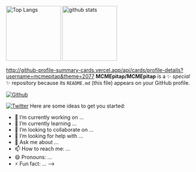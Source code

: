 <p align="left"> 
  <img alt="Top Langs" height="150px" src="https://github-readme-stats.vercel.app/api/top-langs/?username=mcmepitap&layout=compact&show_icons=true&theme=dark"/>
  <img alt="github stats" height="150px" src="https://github-readme-stats.vercel.app/api?username=mcmepitap&theme=dark&show_icons=ture" />
</p>

http://github-profile-summary-cards.vercel.app/api/cards/profile-details?username=mcmepitap&theme=2077
**MCMEpitap/MCMEpitap** is a ✨ _special_ ✨ repository because its `README.md` (this file) appears on your GitHub profile.


[![Github](https://img.shields.io/badge/--FFFFFF?style=social&logo=github&label=Follow%20mcmepitap)](https://github.com/mcmepitap)

[![Twitter](https://img.shields.io/badge/--FFFFFF?style=social&logo=twitter&label=Follow%20epitap8)](https://twitter.com/epitap8)
Here are some ideas to get you started:

- 🔭 I’m currently working on ...
- 🌱 I’m currently learning ...
- 👯 I’m looking to collaborate on ...
- 🤔 I’m looking for help with ...
- 💬 Ask me about ...
- 📫 How to reach me: ...
- 😄 Pronouns: ...
- ⚡ Fun fact: ...
-->
